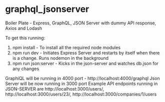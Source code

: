 # graphql_jsonserver
Boiler Plate - Express, GraphQL, JSON Server with dummy API response, Axios and Lodash

To get this running:
1) npm install - To install all the required node modules 
2) npm run dev - Initiates Express Server and restarts by itself when there is a change. Runs nodemon in the background
3) npm run json:server - Kicks in the json-server and watches db.json for any changes

GraphiQL will be running in 4000 port - http://localhost:4000/graphql
Json Server will be now running in 3000 port
Example API endpoints running in JSON-SERVER are http://localhost:3000/users/, http://localhost:3000/users/23/, http://localhost:3000/companies/1/users

